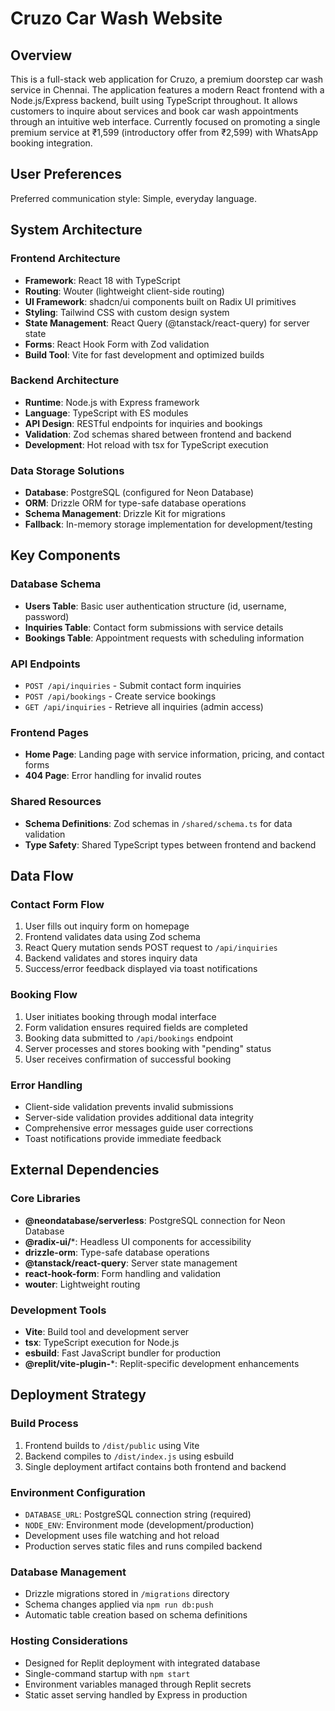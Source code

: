 # Cruzo Car Wash Website

## Overview

This is a full-stack web application for Cruzo, a premium doorstep car wash service in Chennai. The application features a modern React frontend with a Node.js/Express backend, built using TypeScript throughout. It allows customers to inquire about services and book car wash appointments through an intuitive web interface. Currently focused on promoting a single premium service at ₹1,599 (introductory offer from ₹2,599) with WhatsApp booking integration.

## User Preferences

Preferred communication style: Simple, everyday language.

## System Architecture

### Frontend Architecture
- **Framework**: React 18 with TypeScript
- **Routing**: Wouter (lightweight client-side routing)
- **UI Framework**: shadcn/ui components built on Radix UI primitives
- **Styling**: Tailwind CSS with custom design system
- **State Management**: React Query (@tanstack/react-query) for server state
- **Forms**: React Hook Form with Zod validation
- **Build Tool**: Vite for fast development and optimized builds

### Backend Architecture
- **Runtime**: Node.js with Express framework
- **Language**: TypeScript with ES modules
- **API Design**: RESTful endpoints for inquiries and bookings
- **Validation**: Zod schemas shared between frontend and backend
- **Development**: Hot reload with tsx for TypeScript execution

### Data Storage Solutions
- **Database**: PostgreSQL (configured for Neon Database)
- **ORM**: Drizzle ORM for type-safe database operations
- **Schema Management**: Drizzle Kit for migrations
- **Fallback**: In-memory storage implementation for development/testing

## Key Components

### Database Schema
- **Users Table**: Basic user authentication structure (id, username, password)
- **Inquiries Table**: Contact form submissions with service details
- **Bookings Table**: Appointment requests with scheduling information

### API Endpoints
- `POST /api/inquiries` - Submit contact form inquiries
- `POST /api/bookings` - Create service bookings
- `GET /api/inquiries` - Retrieve all inquiries (admin access)

### Frontend Pages
- **Home Page**: Landing page with service information, pricing, and contact forms
- **404 Page**: Error handling for invalid routes

### Shared Resources
- **Schema Definitions**: Zod schemas in `/shared/schema.ts` for data validation
- **Type Safety**: Shared TypeScript types between frontend and backend

## Data Flow

### Contact Form Flow
1. User fills out inquiry form on homepage
2. Frontend validates data using Zod schema
3. React Query mutation sends POST request to `/api/inquiries`
4. Backend validates and stores inquiry data
5. Success/error feedback displayed via toast notifications

### Booking Flow
1. User initiates booking through modal interface
2. Form validation ensures required fields are completed
3. Booking data submitted to `/api/bookings` endpoint
4. Server processes and stores booking with "pending" status
5. User receives confirmation of successful booking

### Error Handling
- Client-side validation prevents invalid submissions
- Server-side validation provides additional data integrity
- Comprehensive error messages guide user corrections
- Toast notifications provide immediate feedback

## External Dependencies

### Core Libraries
- **@neondatabase/serverless**: PostgreSQL connection for Neon Database
- **@radix-ui/***: Headless UI components for accessibility
- **drizzle-orm**: Type-safe database operations
- **@tanstack/react-query**: Server state management
- **react-hook-form**: Form handling and validation
- **wouter**: Lightweight routing

### Development Tools
- **Vite**: Build tool and development server
- **tsx**: TypeScript execution for Node.js
- **esbuild**: Fast JavaScript bundler for production
- **@replit/vite-plugin-***: Replit-specific development enhancements

## Deployment Strategy

### Build Process
1. Frontend builds to `/dist/public` using Vite
2. Backend compiles to `/dist/index.js` using esbuild
3. Single deployment artifact contains both frontend and backend

### Environment Configuration
- `DATABASE_URL`: PostgreSQL connection string (required)
- `NODE_ENV`: Environment mode (development/production)
- Development uses file watching and hot reload
- Production serves static files and runs compiled backend

### Database Management
- Drizzle migrations stored in `/migrations` directory
- Schema changes applied via `npm run db:push`
- Automatic table creation based on schema definitions

### Hosting Considerations
- Designed for Replit deployment with integrated database
- Single-command startup with `npm start`
- Environment variables managed through Replit secrets
- Static asset serving handled by Express in production